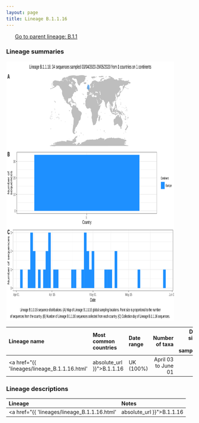 ```yaml
---
layout: page
title: Lineage B.1.1.16
---
```




<p>
<ul class="actions small">
	 <a href="{{ 'lineages/lineage_B.1.1.html' | absolute_url }}" class="button special fit">Go to parent lineage: B.1.1</a>
</ul>
</p>
<h3> Lineage summaries</h3>

<img src="../assets/images/B.1.1.16.svg" alt="B.1.1.16 lineage summary figure" width="90%" height="700px" />


| Lineage name | Most common countries | Date range | Number of taxa |  Days since last sampling | Known Travel | Recall value |
|:-----|:-----|:-------|-------:|-------:|:---------|--------:|
| <a href="{{ 'lineages/lineage_B.1.1.16.html' | absolute_url }}">B.1.1.16</a> | UK (100%) | April 03 to June 01 | 40 | 64 |  | 0.900 |

<h3>Lineage descriptions</h3>

| Lineage | Notes |
|:-----|:-----|
| <a href="{{ 'lineages/lineage_B.1.1.16.html' | absolute_url }}">B.1.1.16</a> | Wales lineage (BS=96) |

